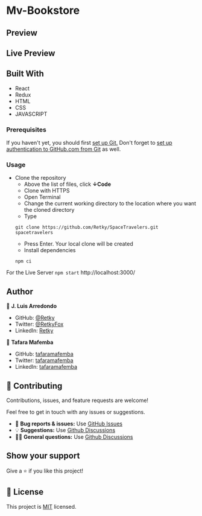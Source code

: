 # Mv-Bookstore
>

## Preview


## Live Preview

## Built With

- React
- Redux
- HTML
- CSS
- JAVASCRIPT

### Prerequisites
If you haven't yet, you should first [set up Git.](https://docs.github.com/en/get-started/quickstart/set-up-git) Don't forget to [set up authentication to GitHub.com from Git](https://docs.github.com/en/get-started/quickstart/set-up-git#next-steps-authenticating-with-github-from-git) as well.

### Usage
- Clone the repository
  - Above the list of files, click **↓Code**
  - Clone with HTTPS
  - Open Terminal
  - Change the current working directory to the location where you want the cloned directory
  - Type
  ```
  git clone https://github.com/Retky/SpaceTravelers.git spacetravelers
  ```
  - Press Enter. Your local clone will be created
  - Install dependencies
  ```
  npm ci
  ```

For the Live Server `npm start` http://localhost:3000/

## Author

👤 **J. Luis Arredondo**
- GitHub: [@Retky](https://github.com/Retky "J. Luis Arredondo GitHub")
- Twitter: [@RetkyFox](https://twitter.com/retkyFox "J. Luis Arredondo Twitter")
- LinkedIn: [Retky](https://www.linkedin.com/in/Retky "J. Luis Arredondo LinkedIn")

👤 **Tafara Mafemba**
- GitHub: [tafaramafemba](https://github.com/tafaramafemba)
- Twitter: [tafaramafemba](https://twitter.com/the_real_you___)
- LinkedIn: [tafaramafemba](https://www.linkedin.com/in/tafara-mafemba-4b82a0156/)

## 🤝 Contributing

Contributions, issues, and feature requests are welcome!

Feel free to get in touch with any issues or suggestions.

- 🐛 **Bug reports & issues:** Use [GitHub Issues](https://github.com/Retky/SpaceTravelers/issues "Bugs & Issues")
- 💡 **Suggestions:** Use [Github Discussions](https://github.com/Retky/SpaceTravelers/discussions "Suggestions")
- 🙋‍♀️ **General questions:** Use [Github Discussions](https://github.com/Retky/SpaceTravelers/discussions "General Questions")

## Show your support

Give a ⭐️ if you like this project!

## 📝 License

This project is [MIT](./LICENSE) licensed.
